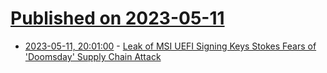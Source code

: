# [Published on 2023-05-11](index.md)

* [2023-05-11, 20:01:00](https://tech.slashdot.org/story/23/05/11/1952212/leak-of-msi-uefi-signing-keys-stokes-fears-of-doomsday-supply-chain-attack?utm_source=rss1.0mainlinkanon&utm_medium=feed) - [Leak of MSI UEFI Signing Keys Stokes Fears of 'Doomsday' Supply Chain Attack](https://tech.slashdot.org/story/23/05/11/1952212/leak-of-msi-uefi-signing-keys-stokes-fears-of-doomsday-supply-chain-attack?utm_source=rss1.0mainlinkanon&utm_medium=feed)

